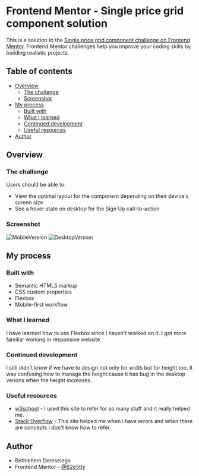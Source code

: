 # Frontend Mentor - Single price grid component solution

This is a solution to the [Single price grid component challenge on Frontend Mentor](https://www.frontendmentor.io/challenges/single-price-grid-component-5ce41129d0ff452fec5abbbc). Frontend Mentor challenges help you improve your coding skills by building realistic projects. 

## Table of contents

- [Overview](#overview)
  - [The challenge](#the-challenge)
  - [Screenshot](#screenshot)
- [My process](#my-process)
  - [Built with](#built-with)
  - [What I learned](#what-i-learned)
  - [Continued development](#continued-development)
  - [Useful resources](#useful-resources)
- [Author](#author)

## Overview

### The challenge

Users should be able to:

- View the optimal layout for the component depending on their device's screen size
- See a hover state on desktop for the Sign Up call-to-action

### Screenshot

![MobileVersion](https://user-images.githubusercontent.com/57846578/125071931-ca4cfe80-e06e-11eb-8028-d329b5843ff0.jpg)
![DesktopVersion](https://user-images.githubusercontent.com/57846578/125072440-755db800-e06f-11eb-982e-bcae1d0fd8db.jpg)

## My process

### Built with

- Semantic HTML5 markup
- CSS custom properties
- Flexbox
- Mobile-first workflow
### What I learned
I have learned how to use Flexbox since i haven't worked on it. I got more familiar working in responsive website.

### Continued development
I still didn't know if we have to design not only for width but for height too. It was confusing how to manage the height cause it has bug in the desktop verions when the height increases. 

### Useful resources

- [w3school](https://www.w3schools.com/) - I used this site to refer for so many stuff and it really helped me.
- [Stack Overflow](https://stackoverflow.com/) - This site helped me when i have errors and when there are concepts i don't know how to refer.

## Author

- Bethlehem Dereselegn
- Frontend Mentor - [@B2e5tty](https://www.frontendmentor.io/profile/B2e5tty)



